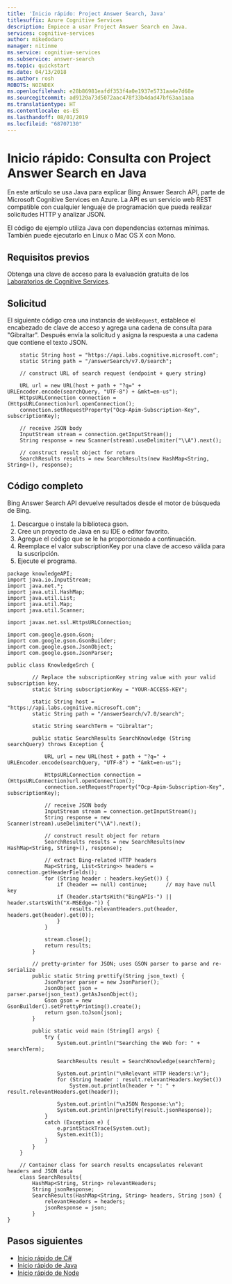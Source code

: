```yaml
---
title: 'Inicio rápido: Project Answer Search, Java'
titlesuffix: Azure Cognitive Services
description: Empiece a usar Project Answer Search en Java.
services: cognitive-services
author: mikedodaro
manager: nitinme
ms.service: cognitive-services
ms.subservice: answer-search
ms.topic: quickstart
ms.date: 04/13/2018
ms.author: rosh
ROBOTS: NOINDEX
ms.openlocfilehash: e28b86981eafdf353f4a0e1937e5731aa4e7d68e
ms.sourcegitcommit: ad9120a73d5072aac478f33b4dad47bf63aa1aaa
ms.translationtype: HT
ms.contentlocale: es-ES
ms.lasthandoff: 08/01/2019
ms.locfileid: "68707130"
---
```

# <a name="quickstart-project-answer-search-query-in-java"></a>Inicio rápido: Consulta con Project Answer Search en Java
En este artículo se usa Java para explicar Bing Answer Search API, parte de Microsoft Cognitive Services en Azure. La API es un servicio web REST compatible con cualquier lenguaje de programación que pueda realizar solicitudes HTTP y analizar JSON.
 
El código de ejemplo utiliza Java con dependencias externas mínimas.  También puede ejecutarlo en Linux o Mac OS X con Mono.

## <a name="prerequisites"></a>Requisitos previos

Obtenga una clave de acceso para la evaluación gratuita de los [Laboratorios de Cognitive Services](https://labs.cognitive.microsoft.com/en-us/project-answer-search).

## <a name="request"></a>Solicitud 

El siguiente código crea una instancia de `WebRequest`, establece el encabezado de clave de acceso y agrega una cadena de consulta para "Gibraltar".  Después envía la solicitud y asigna la respuesta a una cadena que contiene el texto JSON.

```
    static String host = "https://api.labs.cognitive.microsoft.com";
    static String path = "/answerSearch/v7.0/search";

    // construct URL of search request (endpoint + query string)

    URL url = new URL(host + path + "?q=" +  URLEncoder.encode(searchQuery, "UTF-8") + &mkt=en-us");
    HttpsURLConnection connection = (HttpsURLConnection)url.openConnection();
    connection.setRequestProperty("Ocp-Apim-Subscription-Key", subscriptionKey);

    // receive JSON body
    InputStream stream = connection.getInputStream();
    String response = new Scanner(stream).useDelimiter("\\A").next();

    // construct result object for return
    SearchResults results = new SearchResults(new HashMap<String, String>(), response);
```

## <a name="complete-code"></a>Código completo

Bing Answer Search API devuelve resultados desde el motor de búsqueda de Bing.
1. Descargue o instale la biblioteca gson.
2. Cree un proyecto de Java en su IDE o editor favorito.
3. Agregue el código que se le ha proporcionado a continuación.
4. Reemplace el valor subscriptionKey por una clave de acceso válida para la suscripción.
5. Ejecute el programa.

```
package knowledgeAPI;
import java.io.InputStream;
import java.net.*;
import java.util.HashMap;
import java.util.List;
import java.util.Map;
import java.util.Scanner;

import javax.net.ssl.HttpsURLConnection;

import com.google.gson.Gson;
import com.google.gson.GsonBuilder;
import com.google.gson.JsonObject;
import com.google.gson.JsonParser;

public class KnowledgeSrch {

        // Replace the subscriptionKey string value with your valid subscription key.
        static String subscriptionKey = "YOUR-ACCESS-KEY";

        static String host = "https://api.labs.cognitive.microsoft.com";
        static String path = "/answerSearch/v7.0/search";

        static String searchTerm = "Gibraltar";

        public static SearchResults SearchKnowledge (String searchQuery) throws Exception {

            URL url = new URL(host + path + "?q=" +  URLEncoder.encode(searchQuery, "UTF-8") + "&mkt=en-us");
            
            HttpsURLConnection connection = (HttpsURLConnection)url.openConnection();
            connection.setRequestProperty("Ocp-Apim-Subscription-Key", subscriptionKey);

            // receive JSON body
            InputStream stream = connection.getInputStream();
            String response = new Scanner(stream).useDelimiter("\\A").next();

            // construct result object for return
            SearchResults results = new SearchResults(new HashMap<String, String>(), response);

            // extract Bing-related HTTP headers
            Map<String, List<String>> headers = connection.getHeaderFields();
            for (String header : headers.keySet()) {
                if (header == null) continue;      // may have null key
                if (header.startsWith("BingAPIs-") || header.startsWith("X-MSEdge-")) {
                    results.relevantHeaders.put(header, headers.get(header).get(0));
                }
            }

            stream.close();
            return results;
        }

        // pretty-printer for JSON; uses GSON parser to parse and re-serialize
        public static String prettify(String json_text) {
            JsonParser parser = new JsonParser();
            JsonObject json = parser.parse(json_text).getAsJsonObject();
            Gson gson = new GsonBuilder().setPrettyPrinting().create();
            return gson.toJson(json);
        }

        public static void main (String[] args) {
            try {
                System.out.println("Searching the Web for: " + searchTerm);

                SearchResults result = SearchKnowledge(searchTerm);

                System.out.println("\nRelevant HTTP Headers:\n");
                for (String header : result.relevantHeaders.keySet())
                    System.out.println(header + ": " + result.relevantHeaders.get(header));

                System.out.println("\nJSON Response:\n");
                System.out.println(prettify(result.jsonResponse));
            }
            catch (Exception e) {
                e.printStackTrace(System.out);
                System.exit(1);
            }
        }
    }

    // Container class for search results encapsulates relevant headers and JSON data
    class SearchResults{
        HashMap<String, String> relevantHeaders;
        String jsonResponse;
        SearchResults(HashMap<String, String> headers, String json) {
            relevantHeaders = headers;
            jsonResponse = json;
        }
}

```

## <a name="next-steps"></a>Pasos siguientes
- [Inicio rápido de C#](c-sharp-quickstart.md)
- [Inicio rápido de Java](java-quickstart.md)
- [Inicio rápido de Node](node-quickstart.md)
